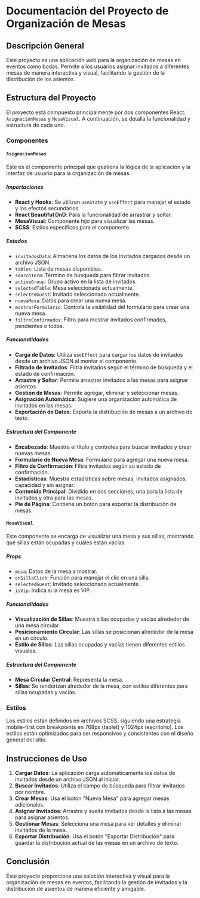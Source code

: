 # Documentación del Proyecto de Organización de Mesas

## Descripción General

Este proyecto es una aplicación web para la organización de mesas en eventos como bodas. Permite a los usuarios asignar invitados a diferentes mesas de manera interactiva y visual, facilitando la gestión de la distribución de los asientos.

## Estructura del Proyecto

El proyecto está compuesto principalmente por dos componentes React: `AsignacionMesas` y `MesaVisual`. A continuación, se detalla la funcionalidad y estructura de cada uno.

### Componentes

#### `AsignacionMesas`

Este es el componente principal que gestiona la lógica de la aplicación y la interfaz de usuario para la organización de mesas.

##### Importaciones

- **React y Hooks**: Se utilizan `useState` y `useEffect` para manejar el estado y los efectos secundarios.
- **React Beautiful DnD**: Para la funcionalidad de arrastrar y soltar.
- **MesaVisual**: Componente hijo para visualizar las mesas.
- **SCSS**: Estilos específicos para el componente.

##### Estados

- `invitadosData`: Almacena los datos de los invitados cargados desde un archivo JSON.
- `tables`: Lista de mesas disponibles.
- `searchTerm`: Término de búsqueda para filtrar invitados.
- `activeGroup`: Grupo activo en la lista de invitados.
- `selectedTable`: Mesa seleccionada actualmente.
- `selectedGuest`: Invitado seleccionado actualmente.
- `nuevaMesa`: Datos para crear una nueva mesa.
- `mostrarFormulario`: Controla la visibilidad del formulario para crear una nueva mesa.
- `filtroConfirmados`: Filtro para mostrar invitados confirmados, pendientes o todos.

##### Funcionalidades

- **Carga de Datos**: Utiliza `useEffect` para cargar los datos de invitados desde un archivo JSON al montar el componente.
- **Filtrado de Invitados**: Filtra invitados según el término de búsqueda y el estado de confirmación.
- **Arrastre y Soltar**: Permite arrastrar invitados a las mesas para asignar asientos.
- **Gestión de Mesas**: Permite agregar, eliminar y seleccionar mesas.
- **Asignación Automática**: Sugiere una organización automática de invitados en las mesas.
- **Exportación de Datos**: Exporta la distribución de mesas a un archivo de texto.

##### Estructura del Componente

- **Encabezado**: Muestra el título y controles para buscar invitados y crear nuevas mesas.
- **Formulario de Nueva Mesa**: Formulario para agregar una nueva mesa.
- **Filtro de Confirmación**: Filtra invitados según su estado de confirmación.
- **Estadísticas**: Muestra estadísticas sobre mesas, invitados asignados, capacidad y sin asignar.
- **Contenido Principal**: Dividido en dos secciones, una para la lista de invitados y otra para las mesas.
- **Pie de Página**: Contiene un botón para exportar la distribución de mesas.

#### `MesaVisual`

Este componente se encarga de visualizar una mesa y sus sillas, mostrando qué sillas están ocupadas y cuáles están vacías.

##### Props

- `mesa`: Datos de la mesa a mostrar.
- `onSillaClick`: Función para manejar el clic en una silla.
- `selectedGuest`: Invitado seleccionado actualmente.
- `isVip`: Indica si la mesa es VIP.

##### Funcionalidades

- **Visualización de Sillas**: Muestra sillas ocupadas y vacías alrededor de una mesa circular.
- **Posicionamiento Circular**: Las sillas se posicionan alrededor de la mesa en un círculo.
- **Estilo de Sillas**: Las sillas ocupadas y vacías tienen diferentes estilos visuales.

##### Estructura del Componente

- **Mesa Circular Central**: Representa la mesa.
- **Sillas**: Se renderizan alrededor de la mesa, con estilos diferentes para sillas ocupadas y vacías.

### Estilos

Los estilos están definidos en archivos SCSS, siguiendo una estrategia mobile-first con breakpoints en 768px (tablet) y 1024px (escritorio). Los estilos están optimizados para ser responsivos y consistentes con el diseño general del sitio.

## Instrucciones de Uso

1. **Cargar Datos**: La aplicación carga automáticamente los datos de invitados desde un archivo JSON al iniciar.
2. **Buscar Invitados**: Utiliza el campo de búsqueda para filtrar invitados por nombre.
3. **Crear Mesas**: Usa el botón "Nueva Mesa" para agregar mesas adicionales.
4. **Asignar Invitados**: Arrastra y suelta invitados desde la lista a las mesas para asignar asientos.
5. **Gestionar Mesas**: Selecciona una mesa para ver detalles y eliminar invitados de la mesa.
6. **Exportar Distribución**: Usa el botón "Exportar Distribución" para guardar la distribución actual de las mesas en un archivo de texto.

## Conclusión

Este proyecto proporciona una solución interactiva y visual para la organización de mesas en eventos, facilitando la gestión de invitados y la distribución de asientos de manera eficiente y amigable.